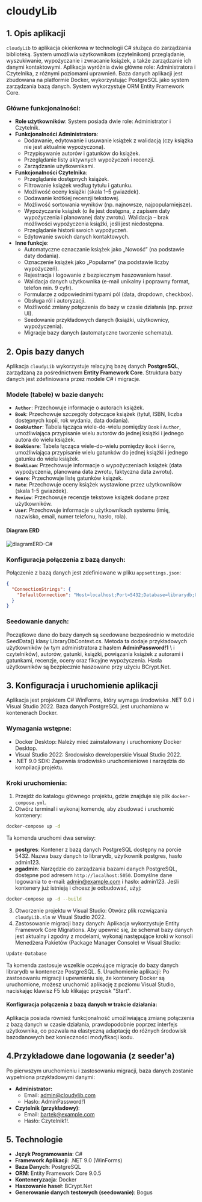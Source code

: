 # cloudyLib

## 1. Opis aplikacji

`cloudyLib` to aplikacja okienkowa w technologii C# służąca do zarządzania biblioteką. System umożliwia użytkownikom (czytelnikom) przeglądanie, wyszukiwanie, wypożyczanie i zwracanie książek, a także zarządzanie ich danymi kontaktowymi. Aplikacja wyróżnia dwie główne role: Administratora i Czytelnika, z różnymi poziomami uprawnień. Baza danych aplikacji jest zbudowana na platformie Docker, wykorzystując PostgreSQL jako system zarządzania bazą danych. System wykorzystuje ORM Entity Framework Core.

### Główne funkcjonalności:

* **Role użytkowników**: System posiada dwie role: Administrator i Czytelnik.
* **Funkcjonalności Administratora**:
    * Dodawanie, edytowanie i usuwanie książek z walidacją (czy książka nie jest aktualnie wypożyczona).
    * Przypisywanie autorów i gatunków do książek.
    * Przeglądanie listy aktywnych wypożyczeń i recenzji.
    * Zarządzanie użytkownikami.
* **Funkcjonalności Czytelnika**:
    * Przeglądanie dostępnych książek.
    * Filtrowanie książek według tytułu i gatunku.
    * Możliwość oceny książki (skala 1–5 gwiazdek).
    * Dodawanie krótkiej recenzji tekstowej.
    * Możliwość sortowania wyników (np. najnowsze, najpopularniejsze).
    * Wypożyczanie książek (o ile jest dostępna, z zapisem daty wypożyczenia i planowanej daty zwrotu). Walidacja – brak możliwości wypożyczenia książki, jeśli jest niedostępna.
    * Przeglądanie historii swoich wypożyczeń.
    * Edytowanie swoich danych kontaktowych.
* **Inne funkcje**:
    * Automatyczne oznaczanie książek jako „Nowość” (na podstawie daty dodania).
    * Oznaczenie książek jako „Popularne” (na podstawie liczby wypożyczeń).
    * Rejestracja i logowanie z bezpiecznym haszowaniem haseł.
    * Walidacja danych użytkownika (e-mail unikalny i poprawny format, telefon min. 9 cyfr).
    * Formularze z odpowiednimi typami pól (data, dropdown, checkbox).
    * Obsługa ról i autoryzacji.
    * Możliwość zmiany połączenia do bazy w czasie działania (np. przez UI).
    * Seedowanie przykładowych danych (książki, użytkownicy, wypożyczenia).
    * Migracje bazy danych (automatyczne tworzenie schematu).

## 2. Opis bazy danych

Aplikacja `cloudyLib` wykorzystuje relacyjną bazę danych **PostgreSQL**, zarządzaną za pośrednictwem **Entity Framework Core**. Struktura bazy danych jest zdefiniowana przez modele C# i migracje.

### Modele (tabele) w bazie danych:

* **`Author`**: Przechowuje informacje o autorach książek.
* **`Book`**: Przechowuje szczegóły dotyczące książek (tytuł, ISBN, liczba dostępnych kopii, rok wydania, data dodania).
* **`BookAuthor`**: Tabela łącząca wiele-do-wielu pomiędzy `Book` i `Author`, umożliwiająca przypisanie wielu autorów do jednej książki i jednego autora do wielu książek.
* **`BookGenre`**: Tabela łącząca wiele-do-wielu pomiędzy `Book` i `Genre`, umożliwiająca przypisanie wielu gatunków do jednej książki i jednego gatunku do wielu książek.
* **`BookLoan`**: Przechowuje informacje o wypożyczeniach książek (data wypożyczenia, planowana data zwrotu, faktyczna data zwrotu).
* **`Genre`**: Przechowuje listę gatunków książek.
* **`Rate`**: Przechowuje oceny książek wystawione przez użytkowników (skala 1-5 gwiazdek).
* **`Review`**: Przechowuje recenzje tekstowe książek dodane przez użytkowników.
* **`User`**: Przechowuje informacje o użytkownikach systemu (imię, nazwisko, email, numer telefonu, hasło, rola).

#### Diagram ERD
![diagramERD-C#](https://github.com/user-attachments/assets/efd8dc70-bd8d-4dfe-9314-1bdc6c503698)


### Konfiguracja połączenia z bazą danych:

Połączenie z bazą danych jest zdefiniowane w pliku `appsettings.json`:

```json
{
  "ConnectionStrings": {
    "DefaultConnection": "Host=localhost;Port=5432;Database=librarydb;Username=postgres;Password=admin123;"
  }
}
```
### Seedowanie danych:
Początkowe dane do bazy danych są seedowane bezpośrednio w metodzie SeedData() klasy LibraryDbContext.cs. Metoda ta dodaje przykładowych użytkowników (w tym administratora z hasłem **AdminPassword!1** \ i czytelników), autorów, gatunki, książki, powiązania książek z autorami i gatunkami, recenzje, oceny oraz fikcyjne wypożyczenia. Hasła użytkowników są bezpiecznie haszowane przy użyciu BCrypt.Net.


## 3. Konfiguracja i uruchomienie aplikacji
Aplikacja jest projektem C# WinForms, który wymaga środowiska .NET 9.0 i Visual Studio 2022. Baza danych PostgreSQL jest uruchamiana w kontenerach Docker.

### Wymagania wstępne:
* Docker Desktop: Należy mieć zainstalowany i uruchomiony Docker Desktop.
* Visual Studio 2022: Środowisko deweloperskie Visual Studio 2022.
* .NET 9.0 SDK: Zapewnia środowisko uruchomieniowe i narzędzia do kompilacji projektu.

### Kroki uruchomienia:
1. Przejdź do katalogu głównego projektu, gdzie znajduje się plik `docker-compose.yml`.
2. Otwórz terminal i wykonaj komendę, aby zbudować i uruchomić kontenery:
```bash
docker-compose up -d
```
Ta komenda uruchomi dwa serwisy:
 - **postgres**: Kontener z bazą danych PostgreSQL dostępny na porcie 5432. Nazwa bazy danych to librarydb, użytkownik postgres, hasło admin123.
 - **pgadmin**: Narzędzie do zarządzania bazami danych PostgreSQL, dostępne pod adresem `http://localhost:5050`. Domyślne dane logowania to e-mail: admin@example.com i hasło: admin123.
Jeśli kontenery już istnieją i chcesz je odbudować, użyj:
```bash
docker-compose up -d --build
```

3. Otworzenie projektu w Visual Studio:
Otwórz plik rozwiązania `cloudyLib.sln` w Visual Studio 2022.
4. Zastosowanie migracji bazy danych:
Aplikacja wykorzystuje Entity Framework Core Migrations. Aby upewnić się, że schemat bazy danych jest aktualny i zgodny z modelami, wykonaj następujące kroki w konsoli Menedżera Pakietów (Package Manager Console) w Visual Studio:
```PowerShell
Update-Database
```
Ta komenda zastosuje wszelkie oczekujące migracje do bazy danych librarydb w kontenerze PostgreSQL.
5. Uruchomienie aplikacji:
Po zastosowaniu migracji i upewnieniu się, że kontenery Docker są uruchomione, możesz uruchomić aplikację z poziomu Visual Studio, naciskając klawisz F5 lub klikając przycisk "Start".

#### Konfiguracja połączenia z bazą danych w trakcie działania:
Aplikacja posiada również funkcjonalność umożliwiającą zmianę połączenia z bazą danych w czasie działania, prawdopodobnie poprzez interfejs użytkownika, co pozwala na elastyczną adaptację do różnych środowisk bazodanowych bez konieczności modyfikacji kodu.

## 4.Przykładowe dane logowania (z seeder'a)
Po pierwszym uruchomieniu i zastosowaniu migracji, baza danych zostanie wypełniona przykładowymi danymi:

* **Administrator:**
    * Email: admin@cloudylib.com
    * Hasło: AdminPassword!1
* **Czytelnik (przykładowy)**:
    * Email: bartek@example.com
    * Hasło: Czytelnik1!.

## 5. Technologie
* **Język Programowania**: C#
* **Framework Aplikacji**: .NET 9.0 (WinForms)
* **Baza Danych**: PostgreSQL
* **ORM**: Entity Framework Core 9.0.5
* **Konteneryzacja**: Docker
* **Haszowanie haseł**: BCrypt.Net
* **Generowanie danych testowych (seedowanie)**: Bogus
